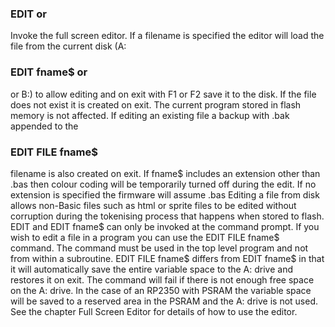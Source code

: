 

### EDIT or

 Invoke the full screen editor. If a filename is specified the editor will load the file from the current disk (A:

### EDIT fname$ or

 or B:) to allow editing and on exit with F1 or F2 save it to the disk. If the file does not exist it is created on exit. The current program stored in flash memory is not affected. If editing an existing file a backup with .bak appended to the

### EDIT FILE fname$

 filename is also created on exit. If fname$ includes an extension other than .bas then colour coding will be temporarily turned off during the edit. If no extension is specified the firmware will assume .bas Editing a file from disk allows non-Basic files such as html or sprite files to be edited without corruption during the tokenising process that happens when stored to flash. EDIT and EDIT fname$ can only be invoked at the command prompt. If you wish to edit a file in a program you can use the EDIT FILE fname$ command. The command must be used in the top level program and not from within a subroutine. EDIT FILE fname$ differs from EDIT fname$ in that it will automatically save the entire variable space to the A: drive and restores it on exit. The command will fail if there is not enough free space on the A: drive. In the case of an RP2350 with PSRAM the variable space will be saved to a reserved area in the PSRAM and the A: drive is not used. See the chapter Full Screen Editor for details of how to use the editor.